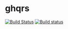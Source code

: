 # ghqrs

[![Build Status](https://travis-ci.org/ys-nuem/ghqrs.svg?branch=master)](https://travis-ci.org/ys-nuem/ghqrs)
[![Build status](https://ci.appveyor.com/api/projects/status/04rxey0y8r7978bo?svg=true)](https://ci.appveyor.com/project/y-sasaki-nuem/ghqrs)
